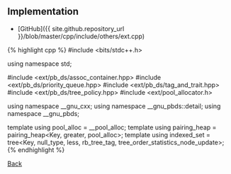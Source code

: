## Implementation

- [GitHub]({{ site.github.repository_url }}/blob/master/cpp/include/others/ext.cpp)

{% highlight cpp %}
#include <bits/stdc++.h>

using namespace std;

#include <ext/pb_ds/assoc_container.hpp>
#include <ext/pb_ds/priority_queue.hpp>
#include <ext/pb_ds/tag_and_trait.hpp>
#include <ext/pb_ds/tree_policy.hpp>
#include <ext/pool_allocator.h>

using namespace __gnu_cxx;
using namespace __gnu_pbds::detail;
using namespace __gnu_pbds;

template <typename Key> using pool_alloc = __pool_alloc<Key>;
template <typename Key>
using pairing_heap = pairing_heap<Key, greater<Key>, pool_alloc<Key>>;
template <typename Key>
using indexed_set = tree<Key, null_type, less<Key>, rb_tree_tag,
                         tree_order_statistics_node_update>;
{% endhighlight %}

[Back](../..)
